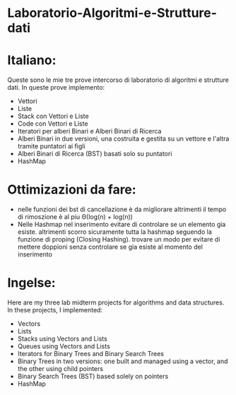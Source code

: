 # Laboratorio-Algoritmi-e-Strutture-dati
# Italiano:
Queste sono le mie tre prove intercorso di laboratorio di algoritmi e strutture dati. In queste prove implemento:

- Vettori
- Liste
- Stack con Vettori e Liste
- Code con Vettori e Liste
- Iteratori per alberi Binari e Alberi Binari di Ricerca
- Alberi Binari in due versioni, una costruita e gestita su un vettore e l'altra tramite puntatori ai figli
- Alberi Binari di Ricerca (BST) basati solo su puntatori
- HashMap

# Ottimizazioni da fare:
  - nelle funzioni dei bst di cancellazione è da migliorare altrimenti il tempo di rimoszione è al piu Θ(log(n) + log(n))
  - Nelle Hashmap nel inserimento evitare di controlare se un elemento gia esiste. altrimenti scorro sicuramente tutta la hashmap seguendo la funzione di proping (Closing Hashing). trovare un modo per evitare di mettere doppioni senza controlare se gia esiste al momento del inserimento


# Ingelse:

Here are my three lab midterm projects for algorithms and data structures. In these projects, I implemented:

- Vectors
- Lists
- Stacks using Vectors and Lists
- Queues using Vectors and Lists
- Iterators for Binary Trees and Binary Search Trees
- Binary Trees in two versions: one built and managed using a vector, and the other using child pointers
- Binary Search Trees (BST) based solely on pointers
- HashMap

